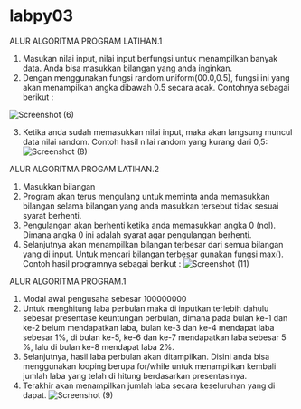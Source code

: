 # labpy03
ALUR ALGORITMA PROGRAM LATIHAN.1
1. Masukan nilai input, nilai input berfungsi untuk menampilkan banyak data. Anda bisa masukkan bilangan yang anda inginkan.
2. Dengan menggunakan fungsi random.uniform(00.0,0.5), fungsi ini yang akan menampilkan angka dibawah 0.5 secara acak. Contohnya sebagai berikut : 

 ![Screenshot (6)](https://user-images.githubusercontent.com/56987138/68543624-2a982280-03ec-11ea-8b4e-a67711a2ea7b.png)

3. Ketika anda sudah memasukkan nilai input, maka akan langsung muncul data nilai random.
Contoh hasil nilai random yang kurang dari 0,5:
![Screenshot (8)](https://user-images.githubusercontent.com/56987138/68543570-4b13ad00-03eb-11ea-87e0-bda88202d5df.png)

ALUR ALGORITMA PROGAM LATIHAN.2
1. Masukkan bilangan
2. Program akan terus mengulang untuk meminta anda memasukkan bilangan selama bilangan yang anda masukkan tersebut tidak sesuai syarat berhenti.
3. Pengulangan akan berhenti ketika anda memasukkan angka 0 (nol). Dimana angka 0 ini adalah syarat agar pengulangan berhenti. 
4. Selanjutnya akan menampilkan bilangan terbesar dari semua bilangan yang di input. Untuk mencari bilangan terbesar gunakan fungsi max().
Contoh hasil programnya sebagai berikut :
![Screenshot (11)](https://user-images.githubusercontent.com/56987138/68543572-4b13ad00-03eb-11ea-857f-1cfc53f4291d.png)

ALUR ALGORITMA PROGRAM.1
1. Modal awal pengusaha sebesar 100000000
2. Untuk menghitung laba perbulan maka di inputkan terlebih dahulu sebesar presentase keuntungan perbulan, dimana pada bulan ke-1 dan ke-2 belum mendapatkan laba, bulan ke-3 dan ke-4 mendapat laba sebesar 1%, di bulan ke-5, ke-6 dan ke-7 mendapatkan laba sebesar 5 %, lalu di bulan ke-8 mendapat laba 2%.
3. Selanjutnya, hasil laba perbulan akan ditampilkan. Disini anda bisa menggunakan looping berupa for/while untuk menampilkan kembali jumlah laba yang telah di hitung berdasarkan presentasinya.
4. Terakhir akan menampilkan jumlah laba secara keseluruhan yang di dapat.
![Screenshot (9)](https://user-images.githubusercontent.com/56987138/68543571-4b13ad00-03eb-11ea-97a8-5d5c1c20f16e.png)

